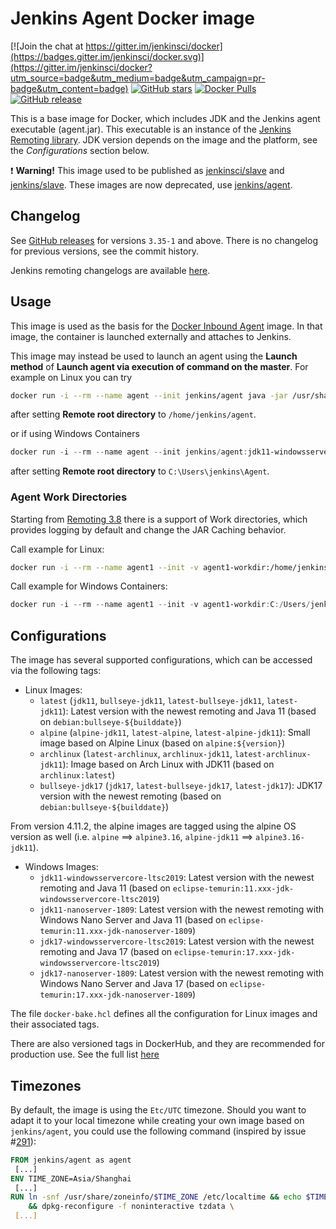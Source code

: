 # Jenkins Agent Docker image

[![Join the chat at https://gitter.im/jenkinsci/docker](https://badges.gitter.im/jenkinsci/docker.svg)](https://gitter.im/jenkinsci/docker?utm_source=badge&utm_medium=badge&utm_campaign=pr-badge&utm_content=badge)
[![GitHub stars](https://img.shields.io/github/stars/jenkinsci/docker-agent?label=GitHub%20stars)](https://github.com/jenkinsci/docker-agent)
[![Docker Pulls](https://img.shields.io/docker/pulls/jenkins/agent.svg)](https://hub.docker.com/r/jenkins/agent/)
[![GitHub release](https://img.shields.io/github/release/jenkinsci/docker-agent.svg?label=changelog)](https://github.com/jenkinsci/docker-agent/releases/latest)

This is a base image for Docker, which includes JDK and the Jenkins agent executable (agent.jar).
This executable is an instance of the [Jenkins Remoting library](https://github.com/jenkinsci/remoting).
JDK version depends on the image and the platform, see the _Configurations_ section below.

:exclamation: **Warning!** This image used to be published as [jenkinsci/slave](https://hub.docker.com/r/jenkinsci/slave/) and [jenkins/slave](https://hub.docker.com/r/jenkins/slave/).
These images are now deprecated, use [jenkins/agent](https://hub.docker.com/r/jenkins/agent/).

## Changelog

See [GitHub releases](https://github.com/jenkinsci/docker-agent/releases) for versions `3.35-1` and above.
There is no changelog for previous versions, see the commit history.

Jenkins remoting changelogs are available [here](https://github.com/jenkinsci/remoting/releases).

## Usage

This image is used as the basis for the [Docker Inbound Agent](https://github.com/jenkinsci/docker-inbound-agent/) image.
In that image, the container is launched externally and attaches to Jenkins.

This image may instead be used to launch an agent using the **Launch method** of **Launch agent via execution of command on the master**. For example on Linux you can try

```sh
docker run -i --rm --name agent --init jenkins/agent java -jar /usr/share/jenkins/agent.jar
```

after setting **Remote root directory** to `/home/jenkins/agent`.

or if using Windows Containers

```powershell
docker run -i --rm --name agent --init jenkins/agent:jdk11-windowsservercore-ltsc2019 java -jar C:/ProgramData/Jenkins/agent.jar
```

after setting **Remote root directory** to `C:\Users\jenkins\Agent`.

### Agent Work Directories

Starting from [Remoting 3.8](https://github.com/jenkinsci/remoting/blob/master/CHANGELOG.md#38) there is a support of Work directories,
which provides logging by default and change the JAR Caching behavior.

Call example for Linux:

```sh
docker run -i --rm --name agent1 --init -v agent1-workdir:/home/jenkins/agent jenkins/agent java -jar /usr/share/jenkins/agent.jar -workDir /home/jenkins/agent
```

Call example for Windows Containers:

```powershell
docker run -i --rm --name agent1 --init -v agent1-workdir:C:/Users/jenkins/Work jenkins/agent:jdk11-windowsservercore-ltsc2019 java -jar C:/ProgramData/Jenkins/agent.jar -workDir C:/Users/jenkins/Work
```

## Configurations

The image has several supported configurations, which can be accessed via the following tags:

* Linux Images:
  * `latest` (`jdk11`, `bullseye-jdk11`, `latest-bullseye-jdk11`, `latest-jdk11`): Latest version with the newest remoting and Java 11 (based on `debian:bullseye-${builddate}`)
  * `alpine` (`alpine-jdk11`, `latest-alpine`, `latest-alpine-jdk11`): Small image based on Alpine Linux (based on `alpine:${version}`)
  * `archlinux` (`latest-archlinux`, `archlinux-jdk11`, `latest-archlinux-jdk11`): Image based on Arch Linux with JDK11 (based on `archlinux:latest`)
  * `bullseye-jdk17` (`jdk17`, `latest-bullseye-jdk17`, `latest-jdk17`): JDK17 version with the newest remoting (based on `debian:bullseye-${builddate}`)

From version 4.11.2, the alpine images are tagged using the alpine OS version as well (i.e. `alpine` ==> `alpine3.16`, `alpine-jdk11` ==> `alpine3.16-jdk11`).

* Windows Images:
  * `jdk11-windowsservercore-ltsc2019`: Latest version with the newest remoting and Java 11 (based on `eclipse-temurin:11.xxx-jdk-windowsservercore-ltsc2019`)
  * `jdk11-nanoserver-1809`: Latest version with the newest remoting with Windows Nano Server and Java 11 (based on `eclipse-temurin:11.xxx-jdk-nanoserver-1809`)
  * `jdk17-windowsservercore-ltsc2019`: Latest version with the newest remoting and Java 17 (based on `eclipse-temurin:17.xxx-jdk-windowsservercore-ltsc2019`)
  * `jdk17-nanoserver-1809`: Latest version with the newest remoting with Windows Nano Server and Java 17 (based on `eclipse-temurin:17.xxx-jdk-nanoserver-1809`)

The file `docker-bake.hcl` defines all the configuration for Linux images and their associated tags.

There are also versioned tags in DockerHub, and they are recommended for production use.
See the full list [here](https://hub.docker.com/r/jenkins/agent/tags)

## Timezones

By default, the image is using the `Etc/UTC` timezone.
Should you want to adapt it to your local timezone while creating your own image based on `jenkins/agent`, you could use the following command (inspired by issue #[291](https://github.com/jenkinsci/docker-inbound-agent/issues/291)):

```dockerfile
FROM jenkins/agent as agent
 [...]
ENV TIME_ZONE=Asia/Shanghai
 [...]
RUN ln -snf /usr/share/zoneinfo/$TIME_ZONE /etc/localtime && echo $TIME_ZONE > /etc/timezone \
    && dpkg-reconfigure -f noninteractive tzdata \
 [...] 
```
